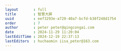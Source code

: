 ```yaml
---
layout       : full
title        : 智慧大屏
uuid         : eef3293e-a729-40a7-bcfd-b30f248d1754
order        : 7
author       : peter peter@qingcongai.com
date         : 2024-11-29 11:20:04
lastEditTime : 2024-12-19 22:37:13
lastEditors  : huchaomin iisa_peter@163.com
---
```


<script setup lang="ts">
import { defineClientComponent } from 'vitepress'
const userStore = useUserStore(piniaInstance)
const Index = defineClientComponent(async () => {
  if(userStore.token === ''){
    await userStore.showLoginModal()
  }
  return import('./Index.vue')
})
</script>
<Index></Index>
